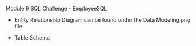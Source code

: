 Module 9 SQL Challenge - EmployeeSQL

- Entity Relationship Diagram can be found under the Data Modeling.png file.

- Table Schema 

